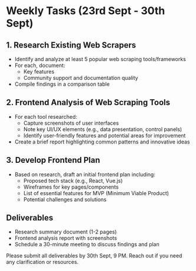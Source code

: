 # Weekly Tasks (23rd Sept - 30th Sept)

## 1. Research Existing Web Scrapers
- Identify and analyze at least 5 popular web scraping tools/frameworks
- For each, document:
  - Key features
  - Community support and documentation quality
- Compile findings in a comparison table

## 2. Frontend Analysis of Web Scraping Tools
- For each tool researched:
  - Capture screenshots of user interfaces
  - Note key UI/UX elements (e.g., data presentation, control panels)
  - Identify user-friendly features and potential areas for improvement
- Create a brief report highlighting common patterns and innovative ideas

## 3. Develop Frontend Plan
- Based on research, draft an initial frontend plan including:
  - Proposed tech stack (e.g., React, Vue.js)
  - Wireframes for key pages/components
  - List of essential features for MVP (Minimum Viable Product)
  - Potential challenges and solutions

## Deliverables
- Research summary document (1-2 pages)
- Frontend analysis report with screenshots
- Schedule a 30-minute meeting to discuss findings and plan

Please submit all deliverables by 30th Sept, 9 PM. Reach out if you need any clarification or resources.